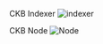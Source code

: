 CKB Indexer 
![indexer](https://github.com/tharunrai14/nervos-hackathon/blob/main/task0/Screenshot_2021-08-09-11-31-53-46.jpg)

CKB Node 
![Node](https://github.com/tharunrai14/nervos-hackathon/blob/main/task0/Screenshot_2021-08-09-11-31-40-38.jpg) 


